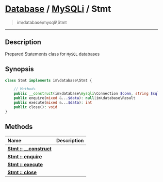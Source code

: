 # [Database](db.md) / [MySQLi](mysql.md) / Stmt
 > im\database\mysqli\Stmt
____

## Description
Prepared Statements class for `MySQL` databases

## Synopsis
```php
class Stmt implements im\database\Stmt {

    // Methods
    public __construct(im\database\mysqli\Connection $conn, string $sql)
    public enquire(mixed &...$data): null|im\database\Result
    public execute(mixed &...$data): int
    public close(): void
}
```

## Methods
| Name | Description |
| :--- | :---------- |
| [__Stmt&nbsp;::&nbsp;\_\_construct__](mysql-Stmt-__construct.md) |  |
| [__Stmt&nbsp;::&nbsp;enquire__](mysql-Stmt-enquire.md) |  |
| [__Stmt&nbsp;::&nbsp;execute__](mysql-Stmt-execute.md) |  |
| [__Stmt&nbsp;::&nbsp;close__](mysql-Stmt-close.md) |  |

